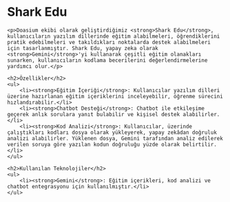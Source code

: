 <!DOCTYPE html>
<html lang="tr">
<head>
    <meta charset="UTF-8">
    <meta name="viewport" content="width=device-width, initial-scale=1.0">
    <title>Shark Edu - README</title>
</head>
<body>
    <h1>Shark Edu</h1>

    <p>Doasium ekibi olarak geliştirdiğimiz <strong>Shark Edu</strong>, kullanıcıların yazılım dillerinde eğitim alabilmeleri, öğrendiklerini pratik edebilmeleri ve takıldıkları noktalarda destek alabilmeleri için tasarlanmıştır. Shark Edu, yapay zeka olarak <strong>Gemini</strong>'yi kullanarak çeşitli eğitim olanakları sunarken, kullanıcıların kodlama becerilerini değerlendirmelerine yardımcı olur.</p>

    <h2>Özellikler</h2>
    <ul>
        <li><strong>Eğitim İçeriği</strong>: Kullanıcılar yazılım dilleri üzerine hazırlanan eğitim içeriklerini inceleyebilir, öğrenme sürecini hızlandırabilir.</li>
        <li><strong>Chatbot Desteği</strong>: Chatbot ile etkileşime geçerek anlık sorulara yanıt bulabilir ve kişisel destek alabilirler.</li>
        <li><strong>Kod Analizi</strong>: Kullanıcılar, üzerinde çalıştıkları kodları dosya olarak yükleyerek, yapay zekâdan doğruluk analizi alabilirler. Yüklenen dosya, Gemini tarafından analiz edilerek verilen soruya göre yazılan kodun doğruluğu yüzde olarak belirtilir.</li>
    </ul>

    <h2>Kullanılan Teknolojiler</h2>
    <ul>
        <li><strong>Gemini</strong>: Eğitim içerikleri, kod analizi ve chatbot entegrasyonu için kullanılmıştır.</li>
    </ul>
</body>
</html>
